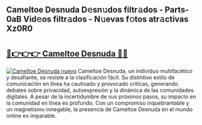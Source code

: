 ## Cameltoe Desnuda D𝚎sn𝚞dos filtr𝚊dos - Parts-0aB Vid𝚎os filtr𝚊dos - N𝚞evas f𝚘tos atr𝚊ctivas Xz0R0

# <h2><a href="http://mb9q2o.tromn.icu/?c=Cameltoe+Desnuda">🔗👉👉👉 Cameltoe Desnuda 🔗🔗</a></h2>

[![Cameltoe Desnuda nuevo](https://i.imgur.com/pEAQMta.gif)](http://mb9q2o.tromn.icu/?c=Cameltoe+Desnuda)
Cameltoe Desnuda, un individuo multifacético y desafiante, se resiste a la clasificación fácil. Su distintivo estilo de comunicación en línea ha cautivado y provocado críticas, generando debates sobre privacidad, autoexpresión y la dinámica de las comunidades digitales. A pesar de la incertidumbre de sus próximos pasos, su impacto en la comunidad en línea es profundo. Con un compromiso inquebrantable y un magnetismo innegable, la presencia de Cameltoe Desnuda en el mundo online es imparable.
